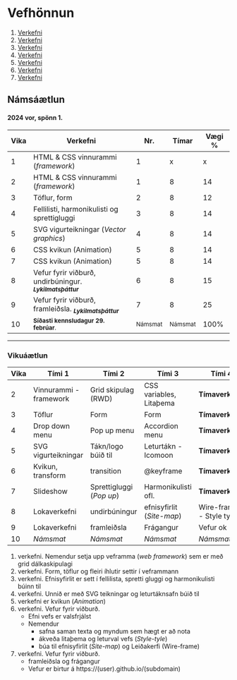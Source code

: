 # Vefhönnun

1. [Verkefni](Verkefni-1/)
2. [Verkefni](Verkefni-2/)
3. [Verkefni](Verkefni-3/)
4. [Verkefni](Verkefni-4/)
5. [Verkefni](Verkefni-5/)
6. [Verkefni](Verkefni-6/)
7. [Verkefni](Verkefni-7/)


## Námsáætlun

#### 2024 vor, spönn 1. 

| Vika  | Verkefni  | Nr. | Tímar | Vægi % |
|---|---|---|---|---|
| 1  | HTML & CSS vinnurammi (_framework_)   | 1  | x | x |
| 2  | HTML & CSS vinnurammi (_framework_)  | 1  | 8 | 14 |
| 3  | Töflur, form  | 2 | 8  | 12 |
| 4  | Fellilisti, harmonikulisti og sprettigluggi | 3  | 8 | 14 |
| 5  | SVG vigurteikningar (_Vector graphics_) | 4  | 8  | 14 |
| 6  | CSS kvikun (Animation) | 5  | 8 | 14 |
| 7  | CSS kvikun (Animation) | 5  | 8 | 14 |
| 8  | Vefur fyrir viðburð, undirbúningur. <sub> **_Lykilmatsþáttur_** </sub> | 6  | 8 | 15  |
| 9  | Vefur fyrir viðburð, framleiðsla. <sub> **_Lykilmatsþáttur_** </sub> | 7 | 8 | 25 |
| 10 | <sub>**Síðasti  kennsludagur 29. febrúar**.  | <sub>Námsmat</sub>  | <sub>Námsmat</sub> | 100%  |

---

### Vikuáætlun 

| Vika | Tími 1  | Tími 2 | Tími 3 | Tími 4 | 
| --- | --- | --- | --- | --- | 
| 2 | Vinnurammi - framework | Grid skipulag (RWD) | CSS variables, Litaþema | **Tímaverkefni** |
| 3 | Töflur | Form | Form | **Tímaverkefni** |
| 4 | Drop down menu | Pop up menu | Accordion menu | **Tímaverkefni** |
| 5 | SVG vigurteikningar | Tákn/logo búið til | Leturtákn - Icomoon | **Tímaverkefni** | 
| 6 | Kvikun, transform | transition | @keyframe | **Tímaverkefni** |   
| 7 | Slideshow | Sprettigluggi (_Pop up_) | Harmonikulisti ofl.| **Tímaverkefni** |
| 8 | Lokaverkefni | undirbúningur | efnisyfirlit (_Site-map_)| Wire-frame - Style tyle |   
| 9 | Lokaverkefni | framleiðsla | Frágangur |  Vefur ok |
| 10 | _Námsmat_ | _Námsmat_ | _Námsmat_ | _Námsmat_ |
 
1. verkefni. Nemendur setja upp veframma (_web framework_) sem er með grid dálkaskipulagi
1. verkefni. Form, töflur og fleiri íhlutir settir í veframmann
1. verkefni. Efnisyfirlit er sett í fellilista, spretti gluggi og harmonikulisti búinn til 
1. verkefni. Unnið er með SVG teikningar og leturtáknsafn búið til 
1. verkefni er kvikun (_Animation_) 
1. verkefni. Vefur fyrir viðburð. 
   * Efni vefs er valsfrjálst
   * Nemendur 
      * safna saman texta og myndum sem hægt er að nota
      * ákveða litaþema og leturval vefs (_Style-tyle_)
      * búa til efnisyfirlit (_Site-map_) og Leiðakerfi (Wire-frame)
1. verkefni. Vefur fyrir viðburð. 
   * framleiðsla og frágangur
   * Vefur er birtur á https://(user).github.io/(subdomain) 

   
   
